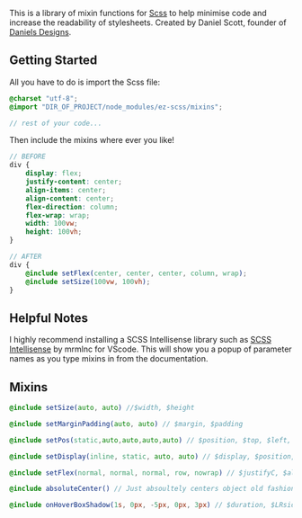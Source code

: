 This is a library of mixin functions for [Scss](https://sass-lang.com/guide) to help minimise code and increase the readability of stylesheets.
Created by Daniel Scott, founder of [Daniels Designs](https://danielsdesigns.tech/).

## Getting Started

All you have to do is import the Scss file:

```scss
@charset "utf-8";
@import "DIR_OF_PROJECT/node_modules/ez-scss/mixins"; 

// rest of your code...
```

Then include the mixins where ever you like!

```scss
// BEFORE
div {
    display: flex;
    justify-content: center;
    align-items: center;
    align-content: center;
    flex-direction: column;
    flex-wrap: wrap;
    width: 100vw;
    height: 100vh;
}

// AFTER
div {
    @include setFlex(center, center, center, column, wrap);
    @include setSize(100vw, 100vh);
}
```

## Helpful Notes

I highly recommend installing a SCSS Intellisense library such as [SCSS Intellisense](https://marketplace.visualstudio.com/items?itemName=mrmlnc.vscode-scss) by mrmlnc for VScode. This will show you a popup of parameter names as you type mixins in from the documentation.

## Mixins

```scss
@include setSize(auto, auto) //$width, $height
```

```scss
@include setMarginPadding(auto, auto) // $margin, $padding
```

```scss
@include setPos(static,auto,auto,auto,auto) // $position, $top, $left, $bottom, $right
```

```scss
@include setDisplay(inline, static, auto, auto) // $display, $position, $top, $left
```

```scss
@include setFlex(normal, normal, normal, row, nowrap) // $justifyC, $alignI, $alignC, $flexDir, $flexWrap
```

```scss
@include absoluteCenter() // Just absoultely centers object old fashion way ;)
```

```scss
@include onHoverBoxShadow(1s, 0px, -5px, 0px, 3px) // $duration, $LRsides, $TBsides, $all, $blur
```